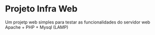 # Projeto Infra Web

Um projetp web simples para testar as funcionalidades do servidor web Apache + PHP + Mysql (LAMP)
